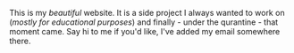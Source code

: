 This is my *beautiful* website. It is a side project I always wanted to work on (*mostly for educational purposes*) and finally - under the qurantine - that moment came. Say hi to me if you'd like, I've added my email somewhere there.
